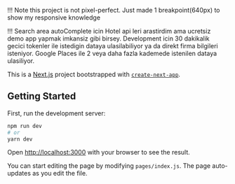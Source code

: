 !!! Note this project is not pixel-perfect. Just made 1 breakpoint(640px) to show my responsive knowledge

!!! Search area autoComplete icin Hotel api leri arastirdim ama ucretsiz demo app yapmak imkansiz gibi birsey. Development icin 
30 dakikalik gecici tokenler ile istedigin dataya ulasilabiliyor ya da direkt firma bilgileri isteniyor. Google Places ile
2 veya daha fazla kademede istenilen dataya ulasiliyor. 


This is a [Next.js](https://nextjs.org/) project bootstrapped with [`create-next-app`](https://github.com/vercel/next.js/tree/canary/packages/create-next-app).

## Getting Started

First, run the development server:

```bash
npm run dev
# or
yarn dev
```

Open [http://localhost:3000](http://localhost:3000) with your browser to see the result.

You can start editing the page by modifying `pages/index.js`. The page auto-updates as you edit the file.

